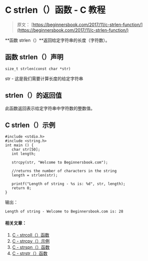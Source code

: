 # C strlen（）函数 - C 教程

> 原文： [https://beginnersbook.com/2017/11/c-strlen-function/](https://beginnersbook.com/2017/11/c-strlen-function/)

**函数 strlen（）**返回给定字符串的长度（字符数）。

## 函数 strlen（）声明

```
size_t strlen(const char *str)
```

str - 这是我们需要计算长度的给定字符串

## strlen（）的返回值

此函数返回表示给定字符串中字符数的整数值。

## C strlen（）示例

```
#include <stdio.h>
#include <string.h>
int main () {
   char str[50]; 
   int length;

   strcpy(str, "Welcome to Beginnersbook.com");

   //returns the number of characters in the string 
   length = strlen(str);

   printf("Length of string - %s is: %d", str, length);
   return 0;
}
```

输出：

```
Length of string - Welcome to Beginnersbook.com is: 28
```

#### 相关文章：

1.  [C - strcoll（）函数](https://beginnersbook.com/2017/11/c-strcoll-function/)
2.  [C - strcpy（）示例](https://beginnersbook.com/2017/11/c-strcpy-function/)
3.  [C - strspn（）函数](https://beginnersbook.com/2017/11/c-strspn-function/)
4.  [C - strstr（）函数](https://beginnersbook.com/2017/11/c-strstr-function/)
